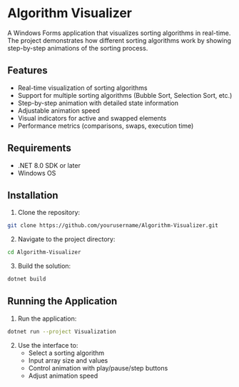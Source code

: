 # Algorithm Visualizer

A Windows Forms application that visualizes sorting algorithms in real-time. The project demonstrates how different sorting algorithms work by showing step-by-step animations of the sorting process.

## Features

- Real-time visualization of sorting algorithms
- Support for multiple sorting algorithms (Bubble Sort, Selection Sort, etc.)
- Step-by-step animation with detailed state information
- Adjustable animation speed
- Visual indicators for active and swapped elements
- Performance metrics (comparisons, swaps, execution time)

## Requirements

- .NET 8.0 SDK or later
- Windows OS

## Installation

1. Clone the repository:
```bash
git clone https://github.com/yourusername/Algorithm-Visualizer.git
```

2. Navigate to the project directory:
```bash
cd Algorithm-Visualizer
```

3. Build the solution:
```bash
dotnet build
```

## Running the Application

1. Run the application:
```bash
dotnet run --project Visualization
```

2. Use the interface to:
   - Select a sorting algorithm
   - Input array size and values
   - Control animation with play/pause/step buttons
   - Adjust animation speed
